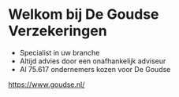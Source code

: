 # Welkom bij De Goudse Verzekeringen

* Specialist in uw branche
* Altijd advies door een onafhankelijk adviseur
* Al 75.617 ondernemers kozen voor De Goudse

https://www.goudse.nl/
